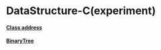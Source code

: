 # DataStructure-C(experiment)
#### [Class address](https://github.com/jinlu1106/DataStructure-C/tree/master/LinearList)
#### [BinaryTree](https://github.com/jinlu1106/DataStructure-C/tree/master/BinaryTree)
